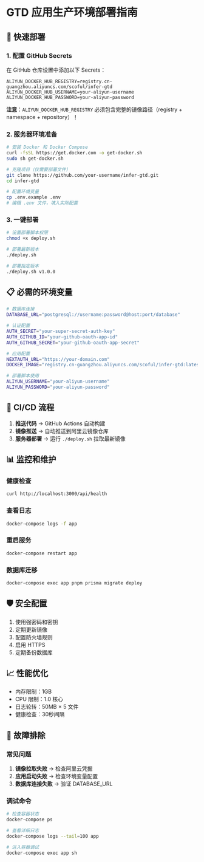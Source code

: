 # GTD 应用生产环境部署指南

## 🚀 快速部署

### 1. 配置 GitHub Secrets

在 GitHub 仓库设置中添加以下 Secrets：

```
ALIYUN_DOCKER_HUB_REGISTRY=registry.cn-guangzhou.aliyuncs.com/scoful/infer-gtd
ALIYUN_DOCKER_HUB_USERNAME=your-aliyun-username
ALIYUN_DOCKER_HUB_PASSWORD=your-aliyun-password
```

**注意**：`ALIYUN_DOCKER_HUB_REGISTRY` 必须包含完整的镜像路径（registry + namespace + repository）！

### 2. 服务器环境准备

```bash
# 安装 Docker 和 Docker Compose
curl -fsSL https://get.docker.com -o get-docker.sh
sudo sh get-docker.sh

# 克隆项目（仅需要部署文件）
git clone https://github.com/your-username/infer-gtd.git
cd infer-gtd

# 配置环境变量
cp .env.example .env
# 编辑 .env 文件，填入实际配置
```

### 3. 一键部署

```bash
# 设置部署脚本权限
chmod +x deploy.sh

# 部署最新版本
./deploy.sh

# 部署指定版本
./deploy.sh v1.0.0
```

## 📋 必需的环境变量

```bash
# 数据库连接
DATABASE_URL="postgresql://username:password@host:port/database"

# 认证配置
AUTH_SECRET="your-super-secret-auth-key"
AUTH_GITHUB_ID="your-github-oauth-app-id"
AUTH_GITHUB_SECRET="your-github-oauth-app-secret"

# 应用配置
NEXTAUTH_URL="https://your-domain.com"
DOCKER_IMAGE="registry.cn-guangzhou.aliyuncs.com/scoful/infer-gtd:latest"

# 部署脚本使用
ALIYUN_USERNAME="your-aliyun-username"
ALIYUN_PASSWORD="your-aliyun-password"
```

## 🔄 CI/CD 流程

1. **推送代码** → GitHub Actions 自动构建
2. **镜像推送** → 自动推送到阿里云镜像仓库
3. **服务器部署** → 运行 `./deploy.sh` 拉取最新镜像

## 📊 监控和维护

### 健康检查
```bash
curl http://localhost:3000/api/health
```

### 查看日志
```bash
docker-compose logs -f app
```

### 重启服务
```bash
docker-compose restart app
```

### 数据库迁移
```bash
docker-compose exec app pnpm prisma migrate deploy
```

## 🛡️ 安全配置

1. 使用强密码和密钥
2. 定期更新镜像
3. 配置防火墙规则
4. 启用 HTTPS
5. 定期备份数据库

## 📈 性能优化

- 内存限制：1GB
- CPU 限制：1.0 核心
- 日志轮转：50MB × 5 文件
- 健康检查：30秒间隔

## 🔧 故障排除

### 常见问题
1. **镜像拉取失败** → 检查阿里云凭据
2. **应用启动失败** → 检查环境变量配置
3. **数据库连接失败** → 验证 DATABASE_URL

### 调试命令
```bash
# 检查容器状态
docker-compose ps

# 查看详细日志
docker-compose logs --tail=100 app

# 进入容器调试
docker-compose exec app sh
```
